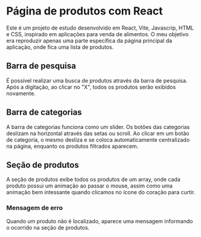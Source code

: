 # Página de produtos com React

Este é um projeto de estudo desenvolvido em React, Vite, Javascrip, HTML e CSS, inspirado em aplicações para venda de alimentos.
O meu objetivo era reproduzir apenas uma parte específica da página principal da aplicação, onde fica uma lista de produtos. 

## Barra de pesquisa

É possível realizar uma busca de produtos através da barra de pesquisa. Após a digitação, ao clicar no "X", todos os produtos serão exibidos novamente.

## Barra de categorias

A barra de categorias funciona como um slider. Os botões das categorias deslizam na horizontal através das setas ou scroll. 
Ao clicar em um botão de categoria, o mesmo desliza e se coloca automaticamente centralizado na página, enquanto os produtos filtrados aparecem. 

## Seção de produtos

A seção de produtos exibe todos os produtos de um array, onde cada produto possui um animação ao passar o mouse, assim como uma animação bem intessante quando clicamos no ícone do coração para curtir.

### Mensagem de erro

Quando um produto não é localizado, aparece uma mensagem informando o ocorrido na seção de produtos.